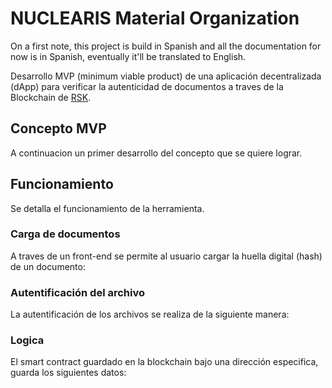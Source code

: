 # NUCLEARIS Material Organization

On a first note, this project is build in Spanish and all the documentation for now is in Spanish, eventually it'll be translated to English.

Desarrollo MVP (minimum viable product) de una aplicación decentralizada (dApp) para verificar la autenticidad de documentos a traves de la Blockchain de [RSK](https://github.com/rsksmart/rskj).

## Concepto MVP

A continuacion un primer desarrollo del concepto que se quiere lograr.

## Funcionamiento

Se detalla el funcionamiento de la herramienta.

### Carga de documentos

A traves de un front-end se permite al usuario cargar la huella digital (hash) de un documento:

### Autentificación del archivo

La autentificación de los archivos se realiza de la siguiente manera:

### Logica

El smart contract guardado en la blockchain bajo una dirección especifica, guarda los siguientes datos:
